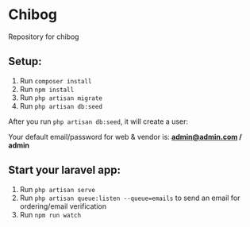 # Chibog
Repository for chibog


## Setup:

1. Run `composer install`
2. Run `npm install`
3. Run `php artisan migrate`
4. Run `php artisan db:seed`

After you run `php artisan db:seed`, it will create a user:

Your default email/password for web & vendor is: **admin@admin.com / admin**

## Start your laravel app:

1. Run `php artisan serve`
2. Run `php artisan queue:listen --queue=emails` to send an email for ordering/email verification
3. Run `npm run watch`
